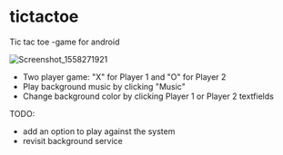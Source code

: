 # tictactoe
Tic tac toe -game for android

![Screenshot_1558271921](https://user-images.githubusercontent.com/50943581/58240510-cd33ea80-7d53-11e9-922e-4db0ba635aee.png)

- Two player game: "X" for Player 1 and "O" for Player 2
- Play background music by clicking "Music"
- Change background color by clicking Player 1 or Player 2 textfields

TODO:
- add an option to play against the system
- revisit background service

